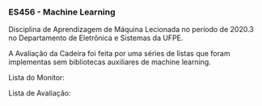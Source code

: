 ### ES456 - Machine Learning

Disciplina de Aprendizagem de Máquina Lecionada no período de 2020.3 no Departamento de Eletrônica e Sistemas da UFPE.

A Avaliação da Cadeira foi feita por uma séries de listas que foram implementas sem bibliotecas auxiliares de machine learning.

Lista do Monitor:

Lista de Avaliação:

